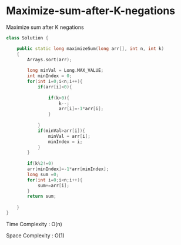 # Maximize-sum-after-K-negations
Maximize sum after K negations
 
```cpp
class Solution {

    public static long maximizeSum(long arr[], int n, int k)
    {
        Arrays.sort(arr);
        
        long minVal = Long.MAX_VALUE;
        int minIndex = 0;
        for(int i=0;i<n;i++){
            if(arr[i]<0){
                
                if(k>0){
                    k--;
                    arr[i]=-1*arr[i];
                }
                 
            }
            if(minVal>arr[i]){
                minVal = arr[i];
                minIndex = i;
            }
        }
        
        if(k%2!=0)
        arr[minIndex]=-1*arr[minIndex];
        long sum =0;
        for(int i=0;i<n;i++){
            sum+=arr[i];
        }
        return sum;
        
    }
}

```

Time Complexity : O(n)

Space Complexity : O(1)
